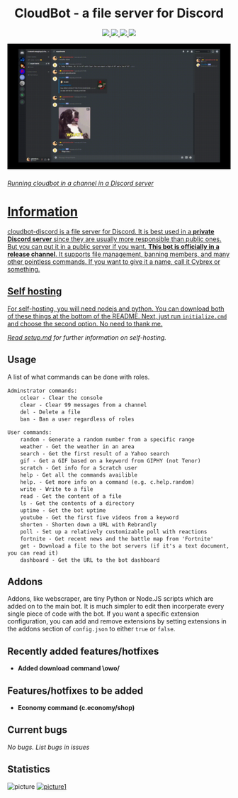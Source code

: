 <h1 align="center">
  <br>
  <b>CloudBot - a file server for Discord</b>
</h1>

<p align="center">
  <a href="https://codeload.github.com/themysticsavages/cloudbot-discord/zip/refs/heads/main">
  <img src="http://shields.io/badge/source--code-ZIP-blue?style=flat">
    
  <a href="https://codeload.github.com/themysticsavages/cloudbot-discord/tar.gz/refs/heads/main">
  <img src="http://shields.io/badge/source--code-TARGZ-green?style=flat">
  
  <a href="https://discord.com/oauth2/authorize?client_id=835841382882738216&scope=bot&permissions=68612">
  <img src="https://img.shields.io/badge/%20-Invite%20me!-blue?style=flat">
  
  <a href="about:blank">
  <img src="https://img.shields.io/badge/channel-release-orange?style=flat">
    
  <a href="">
</p>

![running](https://github.com/ajskateboarder/stuff/blob/main/recording4.gif)

###### Running cloudbot in a channel in a Discord server
#
# Information

cloudbot-discord is a file server for Discord. It is best used in a __private Discord server__ since they are usually more responsible than public ones. But you can put it in a public server if you want. __This bot is officially in a release channel__. It supports file management, banning members, and many other pointless commands. If you want to give it a name, call it Cybrex or something.

## Self hosting

For self-hosting, you will need nodejs and python. You can download both of these things at the bottom of the README. Next, just run `initialize.cmd` and choose the second option. No need to thank me.

*[Read setup.md](https://github.com/themysticsavages/cloudbot-discord/blob/main/setup.md) for further information on self-hosting.*

## Usage

A list of what commands can be done with roles. 
```
Adminstrator commands:
    cclear - Clear the console
    clear - Clear 99 messages from a channel
    del - Delete a file
    ban - Ban a user regardless of roles
```
```
User commands:
    random - Generate a random number from a specific range
    weather - Get the weather in an area
    search - Get the first result of a Yahoo search
    gif - Get a GIF based on a keyword from GIPHY (not Tenor)
    scratch - Get info for a Scratch user
    help - Get all the commands availible
    help. - Get more info on a command (e.g. c.help.random)
    write - Write to a file
    read - Get the content of a file
    ls - Get the contents of a directory
    uptime - Get the bot uptime
    youtube - Get the first five videos from a keyword
    shorten - Shorten down a URL with Rebrandly
    poll - Set up a relatively customizable poll with reactions
    fortnite - Get recent news and the battle map from 'Fortnite'
    get - Download a file to the bot servers (if it's a text document, you can read it)
    dashboard - Get the URL to the bot dashboard
```

## Addons

Addons, like webscraper, are tiny Python or Node.JS scripts which are added on to the main bot. It is much simpler to edit then incorperate every single piece of code with the bot. If you want a specific extension configuration, you can add and remove extensions by setting extensions in the addons section of `config.json` to either `true` or `false`.

## Recently added features/hotfixes

- __Added download command \owo/__

## Features/hotfixes to be added

- __Economy command (c.economy/shop)__

## Current bugs

*No bugs. List bugs in issues*

## Statistics
![picture](https://github.com/themysticsavages/cloudbot-discord/actions/workflows/codeql-analysis.yml/badge.svg)
[![picture1](https://img.shields.io/codacy/grade/cbb4043ea7fb4b3da0e68a864e9184b8?label=quality)](https://app.codacy.com/gh/themysticsavages/cloudbot-discord/dashboard)
